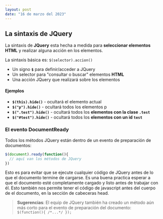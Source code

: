 ```yaml
---
layout: post
date: "16 de marzo del 2023"
---
```



## La sintaxis de JQuery

La sintaxis de **JQuery** esta hecha a medida para **seleccionar elementos HTML** y realizar alguna acción en los elementos.  

La sintaxis básica es: `$(selector).accion()`  

- Un signo **`$`** para definir/acceder a JQuery
- Un selector para "consultar o buscar" elementos **HTML**
- Una acción JQuery que realizará sobre los elementos


#### Ejemplos

- **`$(this).hide()`** - ocultará el elemento actual
- **`$("p").hide()`** - ocultará todos los elementos <span class="tag">p</span>
- **`$(".test").hide()`** - ocultará todos los **elementos con la clase `.test`**
- **`$("#test").hide()`** - ocultará todos los **elementos con un id `test`**

### El evento DocumentReady

Todos los métodos JQuery están dentro de un evento de preparación de documentos:  

```js
$(document).ready(function(){
  // aquí van los métodos de JQuery
})
```

Esto es para evitar que se ejecute cualquier código de JQuery antes de lo que el documento termine de cargarse. Es una buena practica esperar a que el documento esté completamente cargado y listo antes de trabajar con él. Esto también nos permite tener el código de javascript antes del cuerpo de el documento, en la sección de cabeceras <span class="tag">head</span>.  

>**Sugerencias**: El equip de JQuery también ha creado un método aún más corto para el evento de preparación del documento: `$(function(){ /*...*/ });`


